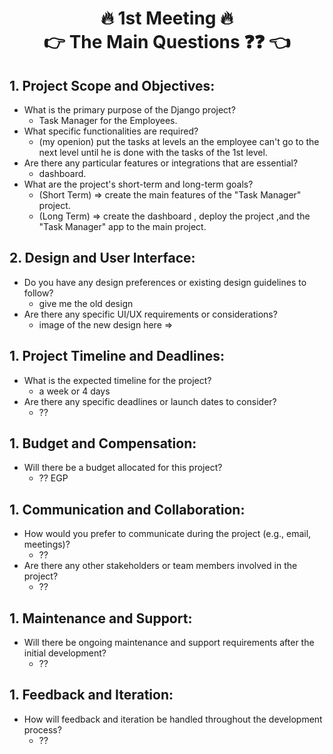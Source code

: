 <h1 align='center'>🔥 1st Meeting 🔥 <br> 👉 The Main Questions ❓❓ 👈</h1>


## 1. Project Scope and Objectives:
- What is the primary purpose of the Django project?
  - Task Manager for the Employees.
- What specific functionalities are required?
  - (my openion) put the tasks at levels an the employee can't go to the next level until he is done with the tasks of the 1st level.
- Are there any particular features or integrations that are essential?
  - dashboard.
- What are the project's short-term and long-term goals?
  - (Short Term) => create the main features of the "Task Manager" project.
  - (Long Term) => create the dashboard , deploy the project ,and the "Task Manager" app to the main project.

## 2. Design and User Interface:
- Do you have any design preferences or existing design guidelines to follow?
    - give me the old design
- Are there any specific UI/UX requirements or considerations?
    - image of the new design here => 

## 1. Project Timeline and Deadlines:
- What is the expected timeline for the project?
  - a week or 4 days
- Are there any specific deadlines or launch dates to consider?
  - ??

## 1. Budget and Compensation:
- Will there be a budget allocated for this project?
  - ?? EGP
## 1. Communication and Collaboration:
- How would you prefer to communicate during the project (e.g., email, meetings)?
  - ??
- Are there any other stakeholders or team members involved in the project?
  - ??

## 1. Maintenance and Support:
- Will there be ongoing maintenance and support requirements after the initial development?
  - ??

## 1. Feedback and Iteration:
- How will feedback and iteration be handled throughout the development process?
  - ??

